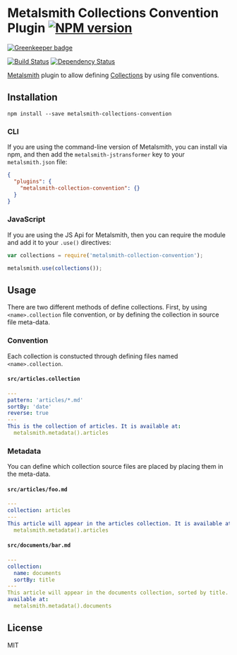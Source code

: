 # Metalsmith Collections Convention Plugin [![NPM version](https://img.shields.io/npm/v/metalsmith-collections-convention.svg)](https://www.npmjs.org/package/metalsmith-collections-convention)

[![Greenkeeper badge](https://badges.greenkeeper.io/RobLoach/metalsmith-collections-convention.svg)](https://greenkeeper.io/)

[![Build Status](https://img.shields.io/travis/RobLoach/metalsmith-collections-convention/master.svg)](https://travis-ci.org/RobLoach/metalsmith-collections-convention)
[![Dependency Status](https://david-dm.org/RobLoach/metalsmith-collections-convention.png)](https://david-dm.org/RobLoach/metalsmith-collections-convention)

[Metalsmith](http://metalsmith.io) plugin to allow defining [Collections](https://github.com/segmentio/metalsmith-collections) by using file conventions.

## Installation

    npm install --save metalsmith-collections-convention

### CLI

If you are using the command-line version of Metalsmith, you can install via npm, and then add the `metalsmith-jstransformer` key to your `metalsmith.json` file:

```json
{
  "plugins": {
    "metalsmith-collection-convention": {}
  }
}
```

### JavaScript

If you are using the JS Api for Metalsmith, then you can require the module and add it to your `.use()` directives:

```js
var collections = require('metalsmith-collection-convention');

metalsmith.use(collections());
```

## Usage

There are two different methods of define collections. First, by using `<name>.collection` file convention, or by defining the collection in source file meta-data.

### Convention

Each collection is constucted through defining files named `<name>.collection`.

#### `src/articles.collection`
``` yaml
---
pattern: 'articles/*.md'
sortBy: 'date'
reverse: true
---
This is the collection of articles. It is available at:
  metalsmith.metadata().articles
```

### Metadata

You can define which collection source files are placed by placing them in the meta-data.

#### `src/articles/foo.md`
``` yaml
---
collection: articles
---
This article will appear in the articles collection. It is available at:
  metalsmith.metadata().articles
```

#### `src/documents/bar.md`
``` yaml
---
collection:
  name: documents
  sortBy: title
---
This article will appear in the documents collection, sorted by title. It is
available at:
  metalsmith.metadata().documents
```

## License

MIT

